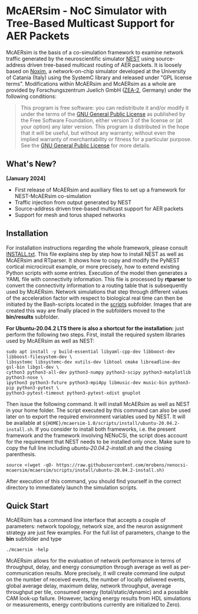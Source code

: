 McAERsim - NoC Simulator with Tree-Based Multicast Support for AER Packets
==========================================================================

McAERsim is the basis of a co-simulation framework to examine network traffic generated by the neuroscientific simulator [NEST](https://nest-simulator.org) using source-address driven tree-based multicast routing of AER packets. It is loosely based on [Noxim](https://github.com/davidepatti/noxim), a network-on-chip simulator developed at the University of Catania (Italy) using the SystemC library and released under "GPL license terms". Modifications within McAERsim and McAERsim as a whole are provided by Forschungszentrum Juelich GmbH ([ZEA-2](https://www.fz-juelich.de/en/zea/zea-2), Germany) under the following conditions: 
>This program is free software: you can redistribute it and/or modify it under the terms of the [GNU General Public License](https://www.gnu.org/licenses/gpl-3.0.html.en) as published by the Free Software Foundation, either version 3 of the license or (at your option) any later version. This program is distributed in the hope that it will be useful, but without any warranty; without even the implied warranty of merchantability or fitness for a particular purpose. See the [GNU General Public License](https://www.gnu.org/licenses/gpl-3.0.html.en) for more details.

What's New?
-----------
**[January 2024]**

  * First release of McAERsim and auxiliary files to set up a framework for NEST-McAERsim co-simulation
  * Traffic injection from output generated by NEST
  * Source-address driven tree-based multicast support for AER packets
  * Support for mesh and torus shaped networks
  
Installation
------------

For installation instructions regarding the whole framework, please consult [INSTALL.txt](doc/INSTALL.txt). This file explains step by step how to install NEST as well as McAERsim and RTparser. It shows how to copy and modify the PyNEST cortical microcircuit example, or more precisely, how to extend existing Python scripts with some entries. Execution of the model then generates a YAML file with connectivity information. This file is processed by **rtparser** to convert the connectivity information to a routing table that is subsequently used by McAERsim. Network simulations that step through different values of the acceleration factor with respect to biological real time can then be initiated by the Bash-scripts located in the [scripts](scripts) subfolder. Images that are created this way are finally placed in the subfolders moved to the **bin/results** subfolder.

**For Ubuntu-20.04.2 LTS there is also a shortcut for the installation:** just perform the following two steps. First, install the required system libraries used by McAERsim as well as NEST:

    sudo apt install -y build-essential libyaml-cpp-dev libboost-dev libboost-filesystem-dev \
	libsystemc libsystemc-dev xutils-dev libtool cmake libreadline-dev gsl-bin libgsl-dev \
	cython3 python3-all-dev python3-numpy python3-scipy python3-matplotlib python3-nose \
	ipython3 python3-future python3-mpi4py libmusic-dev music-bin python3-pip python3-pytest \
	python3-pytest-timeout python3-pytest-xdist gnuplot
	
Then issue the following command. It will install McAERsim as well as NEST in your home folder. The script executed by this command can also be used later on to export the required environment variables used by NEST. It will be available at `${HOME}/mcaersim-1.0/scripts/install/ubuntu-20.04.2-install.sh`. If you consider to install both frameworks, i.e. the present framework and the framework involving NENoCSi, the script does account for the requirement that NEST needs to be installed only once. Make sure to copy the full line including *ubuntu-20.04.2-install.sh* and the closing parenthesis.

    source <(wget -qO- https://raw.githubusercontent.com/mrobens/nenocsi-mcaersim/mcaersim/scripts/install/ubuntu-20.04.2-install.sh)
	
After execution of this command, you should find yourself in the correct directory to immediately launch the simulation scripts.

Quick Start
-----------

McAERsim has a command line interface that accepts a couple of parameters: network topology, network size, and the neuron assignment strategy are just few examples. For the full list of parameters, change to the **bin** subfolder and type

    ./mcaersim -help
	
McAERsim allows for the evaluation of network performance in terms of throughput, delay, and energy consumption through average as well as per-communication results. More precisely, it will create command line output on the number of received events, the number of locally delivered events, global average delay, maximum delay, network throughput, average throughput per tile, consumed energy (total/static/dynamic) and a possible CAM look-up failure. (However, lacking energy results from HDL simulations or measurements, energy contributions currently are initialized to Zero).
